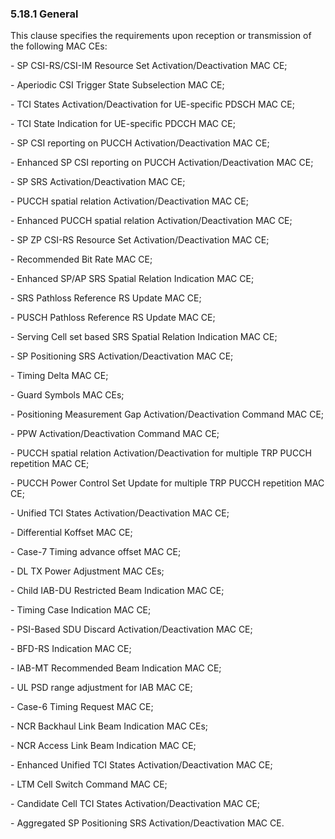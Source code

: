 ### 5.18.1 General

This clause specifies the requirements upon reception or transmission of
the following MAC CEs:

\- SP CSI-RS/CSI-IM Resource Set Activation/Deactivation MAC CE;

\- Aperiodic CSI Trigger State Subselection MAC CE;

\- TCI States Activation/Deactivation for UE-specific PDSCH MAC CE;

\- TCI State Indication for UE-specific PDCCH MAC CE;

\- SP CSI reporting on PUCCH Activation/Deactivation MAC CE;

\- Enhanced SP CSI reporting on PUCCH Activation/Deactivation MAC CE;

\- SP SRS Activation/Deactivation MAC CE;

\- PUCCH spatial relation Activation/Deactivation MAC CE;

\- Enhanced PUCCH spatial relation Activation/Deactivation MAC CE;

\- SP ZP CSI-RS Resource Set Activation/Deactivation MAC CE;

\- Recommended Bit Rate MAC CE;

\- Enhanced SP/AP SRS Spatial Relation Indication MAC CE;

\- SRS Pathloss Reference RS Update MAC CE;

\- PUSCH Pathloss Reference RS Update MAC CE;

\- Serving Cell set based SRS Spatial Relation Indication MAC CE;

\- SP Positioning SRS Activation/Deactivation MAC CE;

\- Timing Delta MAC CE;

\- Guard Symbols MAC CEs;

\- Positioning Measurement Gap Activation/Deactivation Command MAC CE;

\- PPW Activation/Deactivation Command MAC CE;

\- PUCCH spatial relation Activation/Deactivation for multiple TRP PUCCH
repetition MAC CE;

\- PUCCH Power Control Set Update for multiple TRP PUCCH repetition MAC
CE;

\- Unified TCI States Activation/Deactivation MAC CE;

\- Differential Koffset MAC CE;

\- Case-7 Timing advance offset MAC CE;

\- DL TX Power Adjustment MAC CEs;

\- Child IAB-DU Restricted Beam Indication MAC CE;

\- Timing Case Indication MAC CE;

\- PSI-Based SDU Discard Activation/Deactivation MAC CE;

\- BFD-RS Indication MAC CE;

\- IAB-MT Recommended Beam Indication MAC CE;

\- UL PSD range adjustment for IAB MAC CE;

\- Case-6 Timing Request MAC CE;

\- NCR Backhaul Link Beam Indication MAC CEs;

\- NCR Access Link Beam Indication MAC CE;

\- Enhanced Unified TCI States Activation/Deactivation MAC CE;

\- LTM Cell Switch Command MAC CE;

\- Candidate Cell TCI States Activation/Deactivation MAC CE;

\- Aggregated SP Positioning SRS Activation/Deactivation MAC CE.